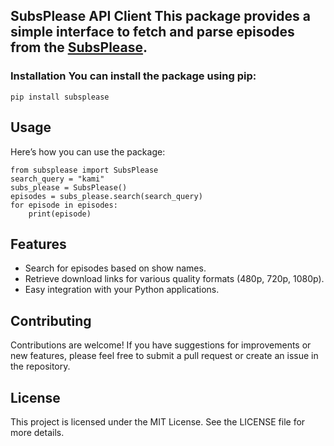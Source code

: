 ## SubsPlease API Client This package provides a simple interface to fetch and parse episodes from the [SubsPlease](https://subsplease.org/).

### Installation You can install the package using pip:

```
pip install subsplease
```

## Usage

Here’s how you can use the package:

```
from subsplease import SubsPlease
search_query = "kami"
subs_please = SubsPlease()
episodes = subs_please.search(search_query)
for episode in episodes:
	print(episode)
```

## Features

- Search for episodes based on show names.
- Retrieve download links for various quality formats (480p, 720p, 1080p).
- Easy integration with your Python applications.

## Contributing

Contributions are welcome! If you have suggestions for improvements or new features, please feel free to submit a pull request or create an issue in the repository.

## License

This project is licensed under the MIT License. See the LICENSE file for more details.
